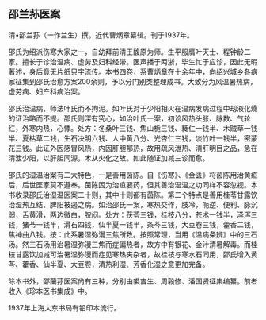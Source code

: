 ## 邵兰荪医案

清•邵兰荪（一作兰生）撰。近代曹炳章纂辑。刊于1937年。

邵氏为绍派伤寒大家之一，自幼拜前清王馥原为师。生平服膺叶天士、程钟龄二家。擅长于诊治温病、虚劳及妇科经带。医声播于两浙，毕生忙于应诊，因此无暇著述，身后竟无片纸只字流传。本书四卷，系曹炳章在十余年中，向绍兴城乡各病家征集到邵氏治愈方案200余则，予以分门别类整理成书。大致分为风温暑热病，虚劳病、妇产科病治案。

邵氏治温病，师法叶氏而不拘泥。如叶氏对于少阳相火在温病发病过程中刼液化燥的证治略而不提。邵氏则深有究心，如治叶氏一案，初诊风热头胀、脉数、气轮红，外寒内热，心悸。处方：冬桑叶三钱、焦山栀三钱、蕤仁一钱半、木贼草一钱半、夏枯草二钱，生石决明六钱、人中黄八分、光杏仁三钱，淡竹叶一钱半，密蒙花三钱。此证外因感冒风热，内因肝胆郁热，故用疏风泄热、清肝明目之品，急在清泄少阳，以肝胆同源，木从火化之故。如此随证加减三诊而愈。

邵氏的湿温治案有二大特色，一是善用茵陈。自《伤寒》、《金匮》将茵陈用治黄疸后，后世医家莫不遵奉。茵陈固为治疸要药，但其善治湿温之功同样不容忽视。本书收录邵氏治湿温医案二十则，其中十则都有茵陈。第二个特点是善用桂苓甘露饮治湿热互结、脾阳被遏之病。如治邵氏一案，寒热交作，肢冷，呃逆、便利、脉沉弱，舌黄滑，两边微白，脘闷。处方：茯苓三钱，桂枝八分，苍术一钱半，泽泻三钱，猪苓一钱半，滑石四钱，仙半夏一钱半，条芩三钱，大豆卷三钱，藿香二钱，焦神曲八钱。按：此系暑湿弥漫三焦所致。按照常理，当用《温病条辨》中的三石汤。然三石汤用治暑湿弥漫三焦而症偏热者，故方中有银花、金汁清暑解毒。而桂枝甘露饮加减可治暑湿弥漫而症见寒热夹杂者，故桂枝与寒水石同用，邵氏增入黄芩、藿香、仙半夏、大豆卷，清热利湿、芳香化湿之意更加完备。

除本书外，邵蘭荪医案尙有三种，分别由裘吉生、周毅修、潘国贤征集编纂。前者收入《珍本医书集成》中。

1937年上海大东书局有铅印本流行。
